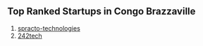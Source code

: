 ## Top Ranked Startups in Congo Brazzaville

1. [spracto-technologies](http://www.startupranking.com/spracto-technologies)
2. [242tech](http://www.startupranking.com/242tech)

